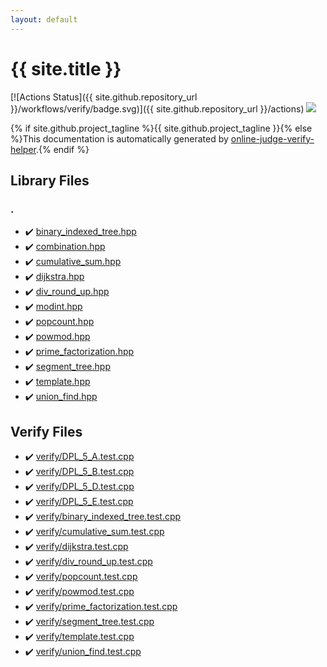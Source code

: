 ```yaml
---
layout: default
---
```


<!-- mathjax config similar to math.stackexchange -->
<script type="text/javascript" async
  src="https://cdnjs.cloudflare.com/ajax/libs/mathjax/2.7.5/MathJax.js?config=TeX-MML-AM_CHTML">
</script>
<script type="text/x-mathjax-config">
  MathJax.Hub.Config({
    TeX: { equationNumbers: { autoNumber: "AMS" }},
    tex2jax: {
      inlineMath: [ ['$','$'] ],
      processEscapes: true
    },
    "HTML-CSS": { matchFontHeight: false },
    displayAlign: "left",
    displayIndent: "2em"
  });
</script>

<script type="text/javascript" src="https://cdnjs.cloudflare.com/ajax/libs/jquery/3.4.1/jquery.min.js"></script>
<script src="https://cdn.jsdelivr.net/npm/jquery-balloon-js@1.1.2/jquery.balloon.min.js" integrity="sha256-ZEYs9VrgAeNuPvs15E39OsyOJaIkXEEt10fzxJ20+2I=" crossorigin="anonymous"></script>
<script type="text/javascript" src="assets/js/copy-button.js"></script>
<link rel="stylesheet" href="assets/css/copy-button.css" />


# {{ site.title }}

[![Actions Status]({{ site.github.repository_url }}/workflows/verify/badge.svg)]({{ site.github.repository_url }}/actions)
<a href="{{ site.github.repository_url }}"><img src="https://img.shields.io/github/last-commit/{{ site.github.owner_name }}/{{ site.github.repository_name }}" /></a>

{% if site.github.project_tagline %}{{ site.github.project_tagline }}{% else %}This documentation is automatically generated by <a href="https://github.com/kmyk/online-judge-verify-helper">online-judge-verify-helper</a>.{% endif %}

## Library Files

<div id="5058f1af8388633f609cadb75a75dc9d"></div>

### .

* :heavy_check_mark: <a href="library/binary_indexed_tree.hpp.html">binary_indexed_tree.hpp</a>
* :heavy_check_mark: <a href="library/combination.hpp.html">combination.hpp</a>
* :heavy_check_mark: <a href="library/cumulative_sum.hpp.html">cumulative_sum.hpp</a>
* :heavy_check_mark: <a href="library/dijkstra.hpp.html">dijkstra.hpp</a>
* :heavy_check_mark: <a href="library/div_round_up.hpp.html">div_round_up.hpp</a>
* :heavy_check_mark: <a href="library/modint.hpp.html">modint.hpp</a>
* :heavy_check_mark: <a href="library/popcount.hpp.html">popcount.hpp</a>
* :heavy_check_mark: <a href="library/powmod.hpp.html">powmod.hpp</a>
* :heavy_check_mark: <a href="library/prime_factorization.hpp.html">prime_factorization.hpp</a>
* :heavy_check_mark: <a href="library/segment_tree.hpp.html">segment_tree.hpp</a>
* :heavy_check_mark: <a href="library/template.hpp.html">template.hpp</a>
* :heavy_check_mark: <a href="library/union_find.hpp.html">union_find.hpp</a>


## Verify Files

* :heavy_check_mark: <a href="verify/verify/DPL_5_A.test.cpp.html">verify/DPL_5_A.test.cpp</a>
* :heavy_check_mark: <a href="verify/verify/DPL_5_B.test.cpp.html">verify/DPL_5_B.test.cpp</a>
* :heavy_check_mark: <a href="verify/verify/DPL_5_D.test.cpp.html">verify/DPL_5_D.test.cpp</a>
* :heavy_check_mark: <a href="verify/verify/DPL_5_E.test.cpp.html">verify/DPL_5_E.test.cpp</a>
* :heavy_check_mark: <a href="verify/verify/binary_indexed_tree.test.cpp.html">verify/binary_indexed_tree.test.cpp</a>
* :heavy_check_mark: <a href="verify/verify/cumulative_sum.test.cpp.html">verify/cumulative_sum.test.cpp</a>
* :heavy_check_mark: <a href="verify/verify/dijkstra.test.cpp.html">verify/dijkstra.test.cpp</a>
* :heavy_check_mark: <a href="verify/verify/div_round_up.test.cpp.html">verify/div_round_up.test.cpp</a>
* :heavy_check_mark: <a href="verify/verify/popcount.test.cpp.html">verify/popcount.test.cpp</a>
* :heavy_check_mark: <a href="verify/verify/powmod.test.cpp.html">verify/powmod.test.cpp</a>
* :heavy_check_mark: <a href="verify/verify/prime_factorization.test.cpp.html">verify/prime_factorization.test.cpp</a>
* :heavy_check_mark: <a href="verify/verify/segment_tree.test.cpp.html">verify/segment_tree.test.cpp</a>
* :heavy_check_mark: <a href="verify/verify/template.test.cpp.html">verify/template.test.cpp</a>
* :heavy_check_mark: <a href="verify/verify/union_find.test.cpp.html">verify/union_find.test.cpp</a>


